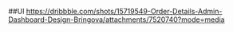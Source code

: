 ##UI https://dribbble.com/shots/15719549-Order-Details-Admin-Dashboard-Design-Bringova/attachments/7520740?mode=media
